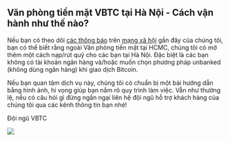 ## Văn phòng tiền mặt VBTC tại Hà Nội - Cách vận hành như thế nào?

Nếu bạn có theo dõi [các thông báo](https://www.facebook.com/VBTC.vn/photos/a.597546860357441/2583897775055663/ "các thông báo") trên [mạng xã hội](https://twitter.com/VBTC_Vietnam/status/1241217785486688258 "mạng xã hội") gần đây của chúng tôi, bạn có thể biết rằng ngoài Văn phòng tiền mặt tại HCMC, chúng tôi có mở thêm một cách nạp/rút quỹ cho các bạn tại Hà Nội. Đặc biệt là các bạn không có tài khoản ngân hàng và/hoặc muốn chọn phương pháp unbanked (không dùng ngân hàng) khi giao dịch Bitcoin.

Nếu bạn quan tâm dịch vụ này, chúng tôi có chuẩn bị một bài hướng dẫn bằng hình ảnh, hi vọng giúp bạn nắm rõ quy trình làm việc. Vẫn như thường lệ, nếu có câu hỏi gì đừng ngần ngại liên hệ đội ngũ hỗ trợ khách hàng của chúng tôi qua các kênh thông tin bạn nhé!

Đội ngũ VBTC

![](https://blog.vbtc.exchange/assets/img/cash-office-201117.jpg)